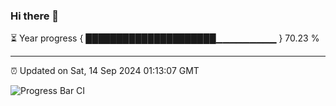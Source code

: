 ### Hi there 👋

⏳ Year progress { █████████████████████▁▁▁▁▁▁▁▁▁ } 70.23 %

---

⏰ Updated on Sat, 14 Sep 2024 01:13:07 GMT

![Progress Bar CI](https://github.com/liununu/liununu/workflows/Progress%20Bar%20CI/badge.svg)
